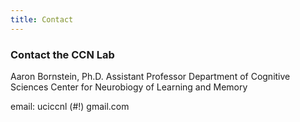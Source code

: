 ```yaml
---
title: Contact
---
```



### Contact the CCN Lab

Aaron Bornstein, Ph.D.
Assistant Professor
Department of Cognitive Sciences
Center for Neurobiogy of Learning and Memory

email: uciccnl (#!) gmail.com
<!-- tel: 415 493 842 one
fax: 415 514 016 nine

Genentech Hall Room S472E (Office), SSL334 (Lab)
UCSF Mail Code 2240
600 16th Street
San Francisco, CA 94158
 -->